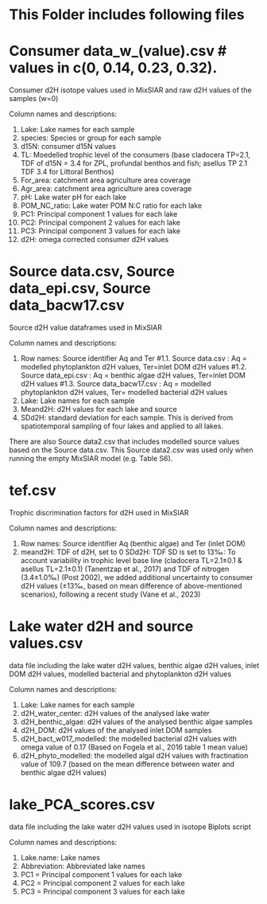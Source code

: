 # This Folder includes following files # 

# Consumer data_w_(value).csv # values in c(0, 0.14, 0.23, 0.32). 
Consumer d2H isotope values used in MixSIAR and raw d2H values of the samples (w=0)

Column names and descriptions: 
1. Lake: Lake names for each sample
2. species: Species or group for each sample
3. d15N: consumer d15N values
4. TL: Moedelled trophic level of the consumers (base cladocera TP=2.1, TDF of d15N = 3.4 for ZPL, profundal benthos and fish; asellus TP 2.1 TDF 3.4 for Littoral Benthos)
5. For_area: catchment area agriculture area coverage 
6. Agr_area: catchment area agriculture area coverage 
7. pH: Lake water pH for each lake
8. POM_NC_ratio: Lake water POM N:C ratio for each lake
9. PC1: Principal component 1 values for each lake
10. PC2: Principal component 2 values for each lake
11. PC3: Principal component 3 values for each lake
12. d2H: omega corrected consumer d2H values

# Source data.csv, Source data_epi.csv, Source data_bacw17.csv #
Source d2H value dataframes used in MixSIAR

Column names and descriptions:  
1. Row names: Source identifier Aq and Ter
    #1.1. Source data.csv : Aq = modelled phytoplankton d2H values, Ter=inlet DOM d2H values
    #1.2. Source data_epi.csv : Aq = benthic algae d2H values, Ter=inlet DOM d2H values
    #1.3. Source data_bacw17.csv : Aq = modelled phytoplankton d2H values, Ter= modelled bacterial d2H values
3. Lake: Lake names for each sample
4. Meand2H: d2H values for each lake and source
5. SDd2H: standard deviation for each sample. This is derived from spatiotemporal sampling of four lakes and applied to all lakes.

There are also Source data2.csv that includes modelled source values based on the Source data.csv. This Source data2.csv was used only when running the empty MixSIAR model (e.g. Table S6). 
    
# tef.csv ## 
Trophic discrimination factors for d2H used in MixSIAR

Column names and descriptions:
1. Row names: Source identifier Aq (benthic algae) and Ter (inlet DOM) 
2. meand2H: TDF of d2H, set to 0 
 SDd2H: TDF SD is set to 13‰: To account variability in trophic level base line (cladocera TL=2.1±0.1 & asellus TL=2.1±0.1) (Tanentzap et al., 2017) and TDF of nitrogen (3.4±1.0‰) (Post 2002), 
 we added additional uncertainty to consumer d2H values (±13‰, based on mean difference of above-mentioned scenarios), following a recent study (Vane et al., 2023)

# Lake water d2H and source values.csv # 
data file including the lake water d2H values, benthic algae d2H values, inlet DOM d2H values, modelled bacterial and phytoplankton d2H values

Column names and descriptions:  
1. Lake: Lake names for each sample
2. d2H_water_center: d2H values of the analysed lake water
3. d2H_benthic_algae: d2H values of the analysed benthic algae samples
4. d2H_DOM: d2H values of the analysed inlet DOM samples
5. d2H_bact_w017_modelled: the modelled bacterial d2H values with omega value of 0.17 (Based on Fogela et al., 2016 table 1 mean value)
6. d2H_phyto_modelled: the modelled algal d2H values with fractination value of 109.7 (based on the mean difference between water and benthic algae d2H values)

# lake_PCA_scores.csv # 
data file including the lake water d2H values used in isotope Biplots script

Column names and descriptions:  
1. Lake.name: Lake names 
2. Abbreviation: Abbreviated lake names
3. PC1 = Principal component 1 values for each lake
4. PC2 = Principal component 2 values for each lake
5. PC3 = Principal component 3 values for each lake
